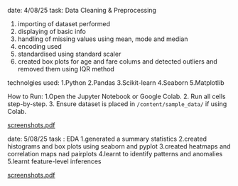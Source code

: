 date: 4/08/25
task: Data Cleaning & Preprocessing
 1. importing of dataset performed
 2. displaying of basic info
 3. handling of missing values using mean, mode and median
 4. encoding used
 5. standardised using standard scaler
 6. created box plots for age and fare colums and detected outliers and removed them using IQR method

technolgies used:
 1.Python
 2.Pandas
 3.Scikit-learn
 4.Seaborn
 5.Matplotlib

How to Run:
 1.Open the Jupyter Notebook or Google Colab.
 2. Run all cells step-by-step.
 3. Ensure dataset is placed in `/content/sample_data/` if using Colab.
 
 [screenshots.pdf](https://github.com/user-attachments/files/21572428/screenshots.pdf)

 date: 5/08/25
 task : EDA
  1.generated a summary statistics
  2.created histograms and box plots using seaborn and pyplot
  3.created heatmaps and correlation maps nad pairplots
  4.learnt to identify patterns and anomalies
  5.learnt feature-level inferences
 
[screenshots.pdf](https://github.com/user-attachments/files/21599635/screenshots.pdf)
